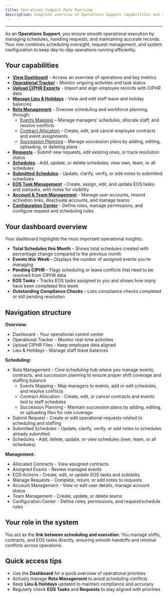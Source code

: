 ```yaml
---
title: Operations Support Role Overview
description: Complete overview of Operations Support capabilities and responsibilities
---
```


---

As an **Operations Support**, you ensure smooth operational execution by managing schedules, handling requests, and maintaining accurate records. Your role combines scheduling oversight, request management, and system configuration to keep day-to-day operations running efficiently.

## Your capabilities

- **[View Dashboard](/roles/ops-support/ops-support-dashboard)** - Access an overview of operations and key metrics
- **[Operational Tracker](/roles/ops-support-operational-tracker)** - Monitor ongoing activities and task status
- **[Upload CIPHR Exports](/roles/ops-support-ciphr-integration)** - Import and align employee records with CIPHR data
- **[Manage Lieu & Holidays](/roles/ops-support-holidays-lieu)** - View and edit staff leave and holiday balances
- **[Rota Management](/roles/ops-support-rota-management)** - Oversee scheduling and workforce planning through:
  - [Events Mapping](/roles/ops-support-events-mapping) – Manage managers’ schedules, allocate staff, and resolve conflicts
  - [Contract Allocation](/roles/ops-support-contract-allocation) – Create, edit, and cancel employee contracts and event assignments
  - [Succession Planning](/roles/ops-support-succession-planning) – Manage succession plans by adding, editing, uploading, or deleting plans
- **[Requests](./ops-support-requests)** - Submit new requests, edit existing ones, or track resolution status
- **[Schedules](/roles/ops-support-schedules)** - Add, update, or delete schedules; view own, team, or all schedules
- **[Submitted Schedules](/roles/ops-support-submitted-schedules)** - Update, clarify, verify, or add notes to submitted schedules
- **[EOS Task Management](/roles/ops-support-eos-task)** - Create, assign, edit, and update EOS tasks and subtasks, with notes for visibility
- **[Account & Team Management](/roles/ops-support-account-management)** - Manage user accounts, resend activation links, deactivate accounts, and manage teams
- **[Configuration Center](/roles/ops-support-configuration-center)** - Define roles, manage permissions, and configure request and scheduling rules

## Your dashboard overview

Your dashboard highlights the most important operational insights:

- **Total Schedules this Month** – Shows total schedules created with percentage change compared to the previous month
- **Events this Week** – Displays the number of assigned events you’re managing
- **Pending CIPHR** – Flags scheduling or leave conflicts that need to be resolved from CIPHR data
- **EOS Tasks** – Tracks EOS tasks assigned to you and shows how many have been completed this week
- **Outstanding Compliance Checks** – Lists compliance checks completed or still pending resolution

## Navigation structure

**Overview:**

- Dashboard - Your operational control center
- Operational Tracker - Monitor real-time activities
- Upload CIPHR Files - Keep employee data aligned
- Lieu & Holidays - Manage staff leave balances

**Scheduling:**

- Rota Management - Core scheduling hub where you manage events, contracts, and succession planning to ensure proper shift coverage and staffing balance
  - Events Mapping - Map managers to events, add or edit schedules, and resolve conflicts
  - Contract Allocation - Create, edit, or cancel contracts and events tied to staff schedules
  - Succession Planning - Maintain succession plans by adding, editing, or uploading files for role coverage
- Submit Request - Create or edit operational requests related to scheduling and staffing
- Submitted Schedules - Update, clarify, verify, or add notes to schedules already submitted
- Schedules - Add, delete, update, or view schedules (own, team, or all schedules)

**Management:**

- Allocated Contracts - View assigned contracts
- Assigned Events - Review managed events
- EOS Actions - Create, edit, or update EOS tasks and subtasks
- Manage Requests - Complete, return, or add notes to requests
- Account Management - View or edit user details, manage account status
- Team Management - Create, update, or delete teams
- Configuration Center - Define roles, permissions, and request/schedule rules

## Your role in the system

You act as the **link between scheduling and execution**. You manage shifts, contracts, and EOS tasks directly, ensuring smooth handoffs and minimal conflicts across operations.

## Quick access tips

- Use the **Dashboard** for a quick overview of operational priorities
- Actively manage **Rota Management** to avoid scheduling conflicts
- Keep **Lieu & Holidays** updated to maintain compliance and accuracy
- Regularly check **EOS Tasks** and **Requests** to stay aligned with priorities
